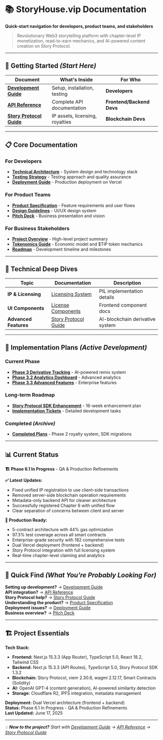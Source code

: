 # 📚 StoryHouse.vip Documentation

**Quick-start navigation for developers, product teams, and stakeholders**

> Revolutionary Web3 storytelling platform with chapter-level IP monetization, read-to-earn mechanics, and AI-powered content creation on Story Protocol.

---

## 🚀 **Getting Started** *(Start Here)*

| Document | What's Inside | For Who |
|----------|---------------|---------|
| [**Development Guide**](./DEVELOPMENT_GUIDE.md) | Setup, installation, testing | **Developers** |
| [**API Reference**](./API_REFERENCE.md) | Complete API documentation | **Frontend/Backend Devs** |
| [**Story Protocol Guide**](./STORY_PROTOCOL_GUIDE.md) | IP assets, licensing, royalties | **Blockchain Devs** |

---

## 📋 **Core Documentation**

### For Developers
- [**Technical Architecture**](./TECHNICAL_ARCHITECTURE.md) - System design and technology stack
- [**Testing Strategy**](./TESTING_STRATEGY.md) - Testing approach and quality assurance
- [**Deployment Guide**](./project/DEPLOYMENT.md) - Production deployment on Vercel

### For Product Teams  
- [**Product Specification**](./product/SPECIFICATION.md) - Feature requirements and user flows
- [**Design Guidelines**](./product/DESIGN.md) - UI/UX design system
- [**Pitch Deck**](./PITCH_DECK.md) - Business presentation and vision

### For Business Stakeholders
- [**Project Overview**](./project/OVERVIEW.md) - High-level project summary
- [**Tokenomics Guide**](./tokenomics/) - Economic model and $TIP token mechanics
- [**Roadmap**](./project/ROADMAP.md) - Development timeline and milestones

---

## 🔧 **Technical Deep Dives**

| Topic | Documentation | Description |
|-------|---------------|-------------|
| **IP & Licensing** | [Licensing System](./technical/LICENSING_SYSTEM.md) | PIL implementation details |
| **UI Components** | [License Components](./technical/LICENSE_COMPONENTS.md) | Frontend component docs |
| **Advanced Features** | [Story Protocol Guide](./STORY_PROTOCOL_GUIDE.md#advanced-derivative-system) | AI-blockchain derivative system |

---

## 📅 **Implementation Plans** *(Active Development)*

### Current Phase
- [**Phase 3 Derivative Tracking**](./plan/phase-3-derivative-remix-tracking-plan.md) - AI-powered remix system
- [**Phase 3.2 Analytics Dashboard**](./plan/phase-3.2-analytics-dashboard-completion.md) - Advanced analytics
- [**Phase 3.3 Advanced Features**](./plan/phase-3.3-advanced-features-implementation-plan.md) - Enterprise features

### Long-term Roadmap
- [**Story Protocol SDK Enhancement**](./plan/story-protocol-sdk-enhancement-plan.md) - 16-week enhancement plan
- [**Implementation Tickets**](./plan/phase-3-implementation-tickets.md) - Detailed development tasks

### Completed *(Archive)*
- [**Completed Plans**](./plan/completed/) - Phase 2 royalty system, SDK migrations

---

## 📊 **Current Status**

**🏗️ Phase 6.1 In Progress** - QA & Production Refinements

**✅ Latest Updates:**
- Fixed unified IP registration to use client-side transactions
- Removed server-side blockchain operation requirements
- Metadata-only backend API for cleaner architecture
- Successfully registered Chapter 6 with unified flow
- Clear separation of concerns between client and server

**🚀 Production Ready:**
- 5-contract architecture with 44% gas optimization
- 97.3% test coverage across all smart contracts
- Enterprise-grade security with 182 comprehensive tests
- Dual Vercel deployment (frontend + backend)
- Story Protocol integration with full licensing system
- Real-time chapter-level claiming and analytics

---

## 🎯 **Quick Find** *(What You're Probably Looking For)*

**Setting up development?** → [Development Guide](./DEVELOPMENT_GUIDE.md)  
**API integration?** → [API Reference](./API_REFERENCE.md)  
**Story Protocol help?** → [Story Protocol Guide](./STORY_PROTOCOL_GUIDE.md)  
**Understanding the product?** → [Product Specification](./product/SPECIFICATION.md)  
**Deployment issues?** → [Deployment Guide](./project/DEPLOYMENT.md)  
**Business overview?** → [Pitch Deck](./PITCH_DECK.md)  

---

## 🏗️ **Project Essentials**

**Tech Stack:** 
- **Frontend:** Next.js 15.3.3 (App Router), TypeScript 5.0, React 18.2, Tailwind CSS
- **Backend:** Next.js 15.3.3 (API Routes), TypeScript 5.0, Story Protocol SDK 1.3.2
- **Blockchain:** Story Protocol, viem 2.30.6, wagmi 2.12.17, Smart Contracts (Solidity)
- **AI:** OpenAI GPT-4 (content generation), AI-powered similarity detection
- **Storage:** Cloudflare R2, IPFS integration, metadata management

**Deployment:** Dual Vercel architecture (frontend + backend)  
**Status:** Phase 6.1 In Progress - QA & Production Refinements  
**Last Updated:** June 17, 2025

---

*💡 **New to the project?** Start with [Development Guide](./DEVELOPMENT_GUIDE.md) → [API Reference](./API_REFERENCE.md) → [Story Protocol Guide](./STORY_PROTOCOL_GUIDE.md)*